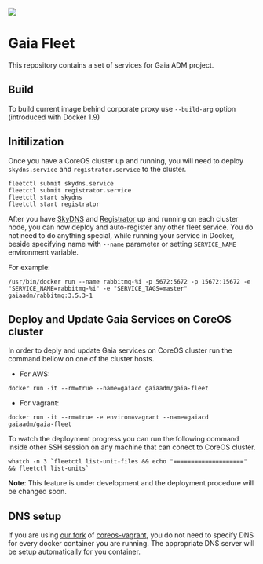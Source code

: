 [![](https://badge.imagelayers.io/gaiaadm/gaia-fleet:latest.svg)](https://imagelayers.io/?images=gaiaadm/gaia-fleet:latest 'Get your own badge on imagelayers.io')

# Gaia Fleet

This repository contains a set of services for Gaia ADM project.

## Build

To build current image behind corporate proxy use `--build-arg` option (introduced with Docker 1.9)

## Initilization

Once you have a CoreOS cluster up and running, you will need to deploy `skydns.service` and `registrator.service` to the cluster.

```
fleetctl submit skydns.service
fleetctl submit registrator.service
fleetctl start skydns
fleetctl start registrator
```

After you have [SkyDNS](https://github.com/skynetservices/skydns) and [Registrator](https://github.com/gliderlabs/registrator) up and running on each cluster node, you can now deploy and auto-register any other fleet service.
You do not need to do anything special, while running your service in Docker, beside specifying name with `--name` parameter or setting `SERVICE_NAME` environment variable.

For example:
```
/usr/bin/docker run --name rabbitmq-%i -p 5672:5672 -p 15672:15672 -e "SERVICE_NAME=rabbitmq-%i" -e "SERVICE_TAGS=master" gaiaadm/rabbitmq:3.5.3-1

```

## Deploy and Update Gaia Services on CoreOS cluster

In order to deply and update Gaia services on CoreOS cluster run the command bellow on one of the cluster hosts. 
* For AWS:
```
docker run -it --rm=true --name=gaiacd gaiaadm/gaia-fleet
```
* For vagrant:
```
docker run -it --rm=true -e environ=vagrant --name=gaiacd gaiaadm/gaia-fleet
```
To watch the deployment progress you can run the following command inside other SSH session on any machine that can conect to CoreOS cluster.

```
whatch -n 3 `fleetctl list-unit-files && echo "====================" && fleetctl list-units`
```

**Note**: This feature is under development and the deployment procedure will be changed soon.

## DNS setup

If you are using [our fork](https://github.com/gaia-adm/coreos-vagrant) of [coreos-vagrant](https://github.com/coreos/coreos-vagrant), you do not need to specify DNS for every docker container you are running. The appropriate DNS server will be setup automatically for you container.
